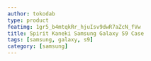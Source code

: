 ```yaml
---
author: tokodab
type: product
featimg: 1gr5_b4mtqkRr_hjuIsv9dwR7aZcN_fVw
title: Spirit Kaneki Samsung Galaxy S9 Case
tags: [samsung, galaxy, s9]
category: [samsung]
---
```

